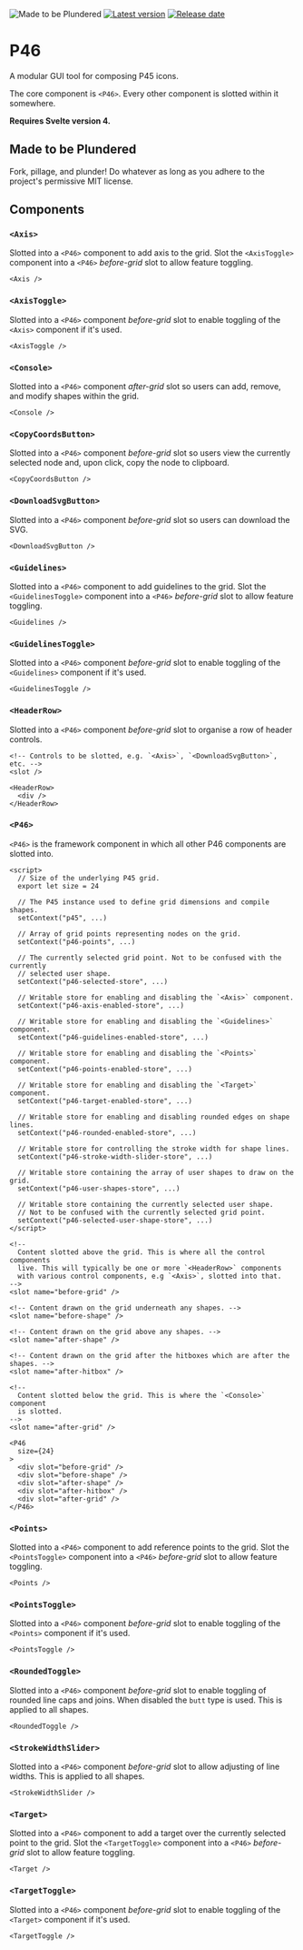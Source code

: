 ![Made to be Plundered](https://img.shields.io/badge/Made%20to%20be%20Plundered-royalblue)
[![Latest version](https://img.shields.io/github/v/release/PaulioRandall/p46)](https://github.com/PaulioRandall/p46/releases)
[![Release date](https://img.shields.io/github/release-date/PaulioRandall/p46)](https://github.com/PaulioRandall/p46/releases)

# P46

A modular GUI tool for composing P45 icons.

The core component is `<P46>`. Every other component is slotted within it somewhere.

**Requires Svelte version 4.**

## Made to be Plundered

Fork, pillage, and plunder! Do whatever as long as you adhere to the project's permissive MIT license.

## Components

### `<Axis>`

Slotted into a `<P46>` component to add axis to the grid.
Slot the `<AxisToggle>` component into a `<P46>` _before-grid_
slot to allow feature toggling.

```svelte
<Axis />
```

### `<AxisToggle>`

Slotted into a `<P46>` component _before-grid_ slot to enable
toggling of the `<Axis>` component if it's used.

```svelte
<AxisToggle />
```

### `<Console>`

Slotted into a `<P46>` component _after-grid_ slot
so users can add, remove, and modify shapes
within the grid.

```svelte
<Console />
```

### `<CopyCoordsButton>`

Slotted into a `<P46>` component _before-grid_ slot
so users view the currently selected node and,
upon click, copy the node to clipboard.

```svelte
<CopyCoordsButton />
```

### `<DownloadSvgButton>`

Slotted into a `<P46>` component _before-grid_ slot
so users can download the SVG.

```svelte
<DownloadSvgButton />
```

### `<Guidelines>`

Slotted into a `<P46>` component to add guidelines to the grid.
Slot the `<GuidelinesToggle>` component into a `<P46>` _before-grid_
slot to allow feature toggling.

```svelte
<Guidelines />
```

### `<GuidelinesToggle>`

Slotted into a `<P46>` component _before-grid_ slot to enable
toggling of the `<Guidelines>` component if it's used.

```svelte
<GuidelinesToggle />
```

### `<HeaderRow>`

Slotted into a `<P46>` component _before-grid_ slot
to organise a row of header controls.

```svelte
<!-- Controls to be slotted, e.g. `<Axis>`, `<DownloadSvgButton>`, etc. -->
<slot />
```

```svelte
<HeaderRow>
  <div />
</HeaderRow>
```

### `<P46>`

`<P46>` is the framework component in which all other P46
components are slotted into.

```svelte
<script>
  // Size of the underlying P45 grid.
  export let size = 24

  // The P45 instance used to define grid dimensions and compile shapes.
  setContext("p45", ...)

  // Array of grid points representing nodes on the grid.
  setContext("p46-points", ...)

  // The currently selected grid point. Not to be confused with the currently
  // selected user shape.
  setContext("p46-selected-store", ...)

  // Writable store for enabling and disabling the `<Axis>` component.
  setContext("p46-axis-enabled-store", ...)

  // Writable store for enabling and disabling the `<Guidelines>` component.
  setContext("p46-guidelines-enabled-store", ...)

  // Writable store for enabling and disabling the `<Points>` component.
  setContext("p46-points-enabled-store", ...)

  // Writable store for enabling and disabling the `<Target>` component.
  setContext("p46-target-enabled-store", ...)

  // Writable store for enabling and disabling rounded edges on shape lines.
  setContext("p46-rounded-enabled-store", ...)

  // Writable store for controlling the stroke width for shape lines.
  setContext("p46-stroke-width-slider-store", ...)

  // Writable store containing the array of user shapes to draw on the grid.
  setContext("p46-user-shapes-store", ...)

  // Writable store containing the currently selected user shape.
  // Not to be confused with the currently selected grid point.
  setContext("p46-selected-user-shape-store", ...)
</script>

<!--
  Content slotted above the grid. This is where all the control components
  live. This will typically be one or more `<HeaderRow>` components
  with various control components, e.g `<Axis>`, slotted into that.
-->
<slot name="before-grid" />

<!-- Content drawn on the grid underneath any shapes. -->
<slot name="before-shape" />

<!-- Content drawn on the grid above any shapes. -->
<slot name="after-shape" />

<!-- Content drawn on the grid after the hitboxes which are after the shapes. -->
<slot name="after-hitbox" />

<!--
  Content slotted below the grid. This is where the `<Console>` component
  is slotted.
-->
<slot name="after-grid" />
```

```svelte
<P46
  size={24}
>
  <div slot="before-grid" />
  <div slot="before-shape" />
  <div slot="after-shape" />
  <div slot="after-hitbox" />
  <div slot="after-grid" />
</P46>
```

### `<Points>`

Slotted into a `<P46>` component to add reference points to the grid.
Slot the `<PointsToggle>` component into a `<P46>` _before-grid_
slot to allow feature toggling.

```svelte
<Points />
```

### `<PointsToggle>`

Slotted into a `<P46>` component _before-grid_ slot to enable
toggling of the `<Points>` component if it's used.

```svelte
<PointsToggle />
```

### `<RoundedToggle>`

Slotted into a `<P46>` component _before-grid_ slot to enable
toggling of rounded line caps and joins. When disabled the
`butt` type is used. This is applied to all shapes.

```svelte
<RoundedToggle />
```

### `<StrokeWidthSlider>`

Slotted into a `<P46>` component _before-grid_ slot to allow
adjusting of line widths. This is applied to all shapes.

```svelte
<StrokeWidthSlider />
```

### `<Target>`

Slotted into a `<P46>` component to add a target over
the currently selected point to the grid.
Slot the `<TargetToggle>` component into a `<P46>` _before-grid_
slot to allow feature toggling.

```svelte
<Target />
```

### `<TargetToggle>`

Slotted into a `<P46>` component _before-grid_ slot to enable
toggling of the `<Target>` component if it's used.

```svelte
<TargetToggle />
```
